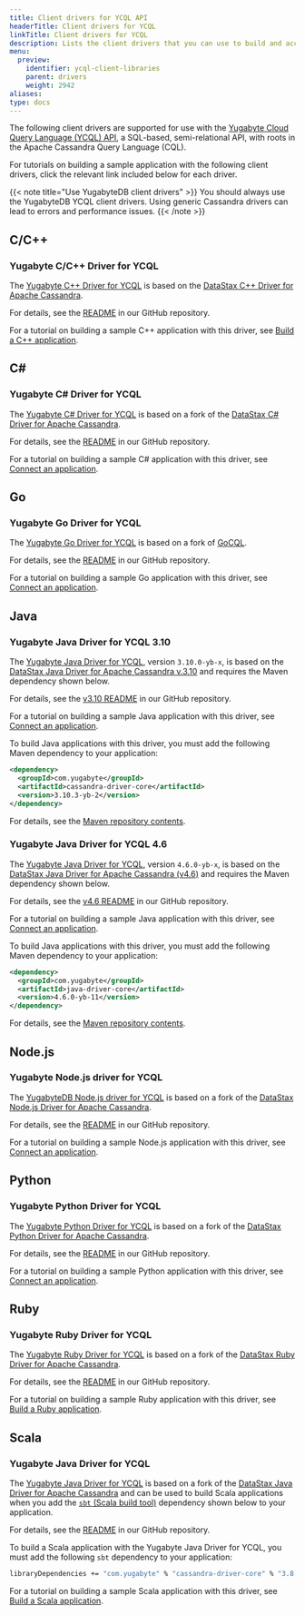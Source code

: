 ```yaml
---
title: Client drivers for YCQL API
headerTitle: Client drivers for YCQL
linkTitle: Client drivers for YCQL
description: Lists the client drivers that you can use to build and access YCQL applications.
menu:
  preview:
    identifier: ycql-client-libraries
    parent: drivers
    weight: 2942
aliases:
type: docs
---
```


The following client drivers are supported for use with the [Yugabyte Cloud Query Language (YCQL) API](../../../api/ycql/), a SQL-based, semi-relational API, with roots in the Apache Cassandra Query Language (CQL).

For tutorials on building a sample application with the following client drivers, click the relevant link included below for each driver.

{{< note title="Use YugabyteDB client drivers" >}}
You should always use the YugabyteDB YCQL client drivers. Using generic Cassandra drivers can lead to errors and performance issues.
{{< /note >}}

## C/C++

### Yugabyte C/C++ Driver for YCQL

The [Yugabyte C++ Driver for YCQL](https://github.com/yugabyte/cassandra-cpp-driver) is based on the [DataStax C++ Driver for Apache Cassandra](https://github.com/datastax/cpp-driver).

For details, see the [README](https://github.com/yugabyte/cassandra-cpp-driver) in our GitHub repository.

For a tutorial on building a sample C++ application with this driver, see [Build a C++ application](../../../develop/build-apps/cpp/ycql/).

## C\#

### Yugabyte C# Driver for YCQL

The [Yugabyte C# Driver for YCQL](https://github.com/yugabyte/cassandra-csharp-driver) is based on a fork of the [DataStax C# Driver for Apache Cassandra](https://github.com/datastax/csharp-driver).

For details, see the [README](https://github.com/yugabyte/cassandra-csharp-driver) in our GitHub repository.

For a tutorial on building a sample C# application with this driver, see [Connect an application](../../../drivers-orms/csharp/ycql/).

## Go

### Yugabyte Go Driver for YCQL

The [Yugabyte Go Driver for YCQL](https://github.com/yugabyte/gocql) is based on a fork of [GoCQL](http://gocql.github.io/).

For details, see the [README](https://github.com/yugabyte/gocql/blob/master/README.md) in our GitHub repository.

For a tutorial on building a sample Go application with this driver, see [Connect an application](../../../drivers-orms/go/ycql/).

## Java

### Yugabyte Java Driver for YCQL 3.10

The [Yugabyte Java Driver for YCQL](https://github.com/yugabyte/cassandra-java-driver), version `3.10.0-yb-x`, is based on the [DataStax Java Driver for Apache Cassandra v.3.10](https://github.com/datastax/java-driver) and requires the Maven dependency shown below.

For details, see the [v3.10 README](https://github.com/yugabyte/cassandra-java-driver/blob/3.10.0-yb-x/README.md) in our GitHub repository.

For a tutorial on building a sample Java application with this driver, see [Connect an application](../../../drivers-orms/java/ycql/).

To build Java applications with this driver, you must add the following Maven dependency to your application:

```xml
<dependency>
  <groupId>com.yugabyte</groupId>
  <artifactId>cassandra-driver-core</artifactId>
  <version>3.10.3-yb-2</version>
</dependency>
```

For details, see the [Maven repository contents](https://mvnrepository.com/artifact/com.yugabyte/cassandra-driver-core/3.10.3-yb-2).

### Yugabyte Java Driver for YCQL 4.6

The [Yugabyte Java Driver for YCQL](https://github.com/yugabyte/cassandra-java-driver/tree/4.6.0-yb-x/manual/core), version `4.6.0-yb-x`, is based on the [DataStax Java Driver for Apache Cassandra (v4.6)](https://github.com/datastax/java-driver) and requires the Maven dependency shown below.

For details, see the [v4.6 README](https://github.com/yugabyte/cassandra-java-driver/blob/4.6.0-yb-x/README.md) in our GitHub repository.

For a tutorial on building a sample Java application with this driver, see [Connect an application](../../../drivers-orms/java/ycql-4.6/).

To build Java applications with this driver, you must add the following Maven dependency to your application:

```xml
<dependency>
  <groupId>com.yugabyte</groupId>
  <artifactId>java-driver-core</artifactId>
  <version>4.6.0-yb-11</version>
</dependency>
```

For details, see the [Maven repository contents](https://mvnrepository.com/artifact/com.yugabyte/java-driver-core/4.6.0-yb-11).

## Node.js

### Yugabyte Node.js driver for YCQL

The [YugabyteDB Node.js driver for YCQL](https://github.com/yugabyte/cassandra-nodejs-driver) is based on a fork of the [DataStax Node.js Driver for Apache Cassandra](https://github.com/datastax/nodejs-driver).

For details, see the [README](https://github.com/datastax/cpp-driver/blob/master/README.md) in our GitHub repository.

For a tutorial on building a sample Node.js application with this driver, see [Connect an application](../../../drivers-orms/nodejs/ycql/).

## Python

### Yugabyte Python Driver for YCQL

The [Yugabyte Python Driver for YCQL](https://github.com/yugabyte/cassandra-python-driver) is based on a fork of the [DataStax Python Driver for Apache Cassandra](https://github.com/datastax/python-driver).

For details, see the [README](https://github.com/yugabyte/cassandra-python-driver) in our GitHub repository.

For a tutorial on building a sample Python application with this driver, see [Connect an application](../../../drivers-orms/python/ycql/).

## Ruby

### Yugabyte Ruby Driver for YCQL

The [Yugabyte Ruby Driver for YCQL](https://github.com/yugabyte/cassandra-ruby-driver) is based on a fork of the [DataStax Ruby Driver for Apache Cassandra](https://github.com/datastax/ruby-driver).

For details, see the [README](https://github.com/yugabyte/cassandra-ruby-driver/blob/v3.2.3.x-yb/README.md) in our GitHub repository.

For a tutorial on building a sample Ruby application with this driver, see [Build a Ruby application](../../../develop/build-apps/ruby/ycql/).

## Scala

### Yugabyte Java Driver for YCQL

The [Yugabyte Java Driver for YCQL](https://github.com/yugabyte/cassandra-java-driver) is based on a fork of the [DataStax Java Driver for Apache Cassandra](https://github.com/datastax/java-driver) and can be used to build Scala applications when you add the [`sbt` (Scala build tool)](https://www.scala-sbt.org/1.x/docs/index.html) dependency shown below to your application.

For details, see the [README](https://github.com/yugabyte/cassandra-java-driver/blob/3.8.0-yb-x/README.md) in our GitHub repository.

To build a Scala application with the Yugabyte Java Driver for YCQL, you must add the following `sbt` dependency to your application:

```sh
libraryDependencies += "com.yugabyte" % "cassandra-driver-core" % "3.8.0-yb-5"
```

For a tutorial on building a sample Scala application with this driver, see [Build a Scala application](../../../develop/build-apps/scala/ycql/).
